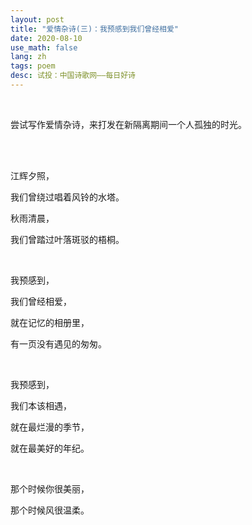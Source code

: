 ```yaml
---
layout: post
title: "爱情杂诗(三)：我预感到我们曾经相爱"
date: 2020-08-10
use_math: false
lang: zh
tags: poem
desc: 试投：中国诗歌网——每日好诗
---
```


<br>

尝试写作爱情杂诗，来打发在新隔离期间一个人孤独的时光。

<br>

<br>

江辉夕照，

我们曾绕过唱着风铃的水塔。

秋雨清晨，

我们曾踏过叶落斑驳的梧桐。

<br>

我预感到，

我们曾经相爱，

就在记忆的相册里，

有一页没有遇见的匆匆。

<br>

我预感到，

我们本该相遇，

就在最烂漫的季节，

就在最美好的年纪。

<br>

那个时候你很美丽，

那个时候风很温柔。